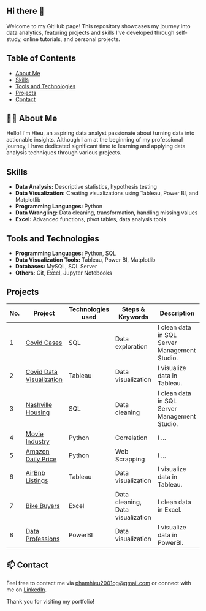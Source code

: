 ## Hi there 👋

Welcome to my GitHub page! This repository showcases my journey into data analytics, featuring projects and skills I've developed through self-study, online tutorials, and personal projects.

## Table of Contents
- [About Me](#about-me)
- [Skills](#skills)
- [Tools and Technologies](#tools-and-technologies)
- [Projects](#projects)
- [Contact](#contact)

## 👨‍💻 About Me

Hello! I'm Hieu, an aspiring data analyst passionate about turning data into actionable insights. Although I am at the beginning of my professional journey, I have dedicated significant time to learning and applying data analysis techniques through various projects.

## Skills

- **Data Analysis:** Descriptive statistics, hypothesis testing
- **Data Visualization:** Creating visualizations using Tableau, Power BI, and Matplotlib
- **Programming Languages:** Python
- **Data Wrangling:** Data cleaning, transformation, handling missing values
- **Excel:** Advanced functions, pivot tables, data analysis tools

## Tools and Technologies

- **Programming Languages:** Python, SQL
- **Data Visualization Tools:** Tableau, Power BI, Matplotlib
- **Databases:** MySQL, SQL Server
- **Others:** Git, Excel, Jupyter Notebooks

## Projects

| No. | Project | Technologies used | Steps & Keywords | Description |
| --- | ------- | ----- | ---------------- | ----------- |
| 1 | [Covid Cases](https://github.com/PhamTrungHieu2001/Covid) | SQL | Data exploration | I clean data in SQL Server Management Studio. |
| 2 | [Covid Data Visualization](https://github.com/PhamTrungHieu2001/Covid-Deaths-and-Infection-Rate) | Tableau | Data visualization | I visualize data in Tableau. |
| 3 | [Nashville Housing](https://github.com/PhamTrungHieu2001/Nashville-Housing) | SQL | Data cleaning | I clean data in SQL Server Management Studio. |
| 4 | [Movie Industry](https://github.com/PhamTrungHieu2001/Movie-Industry) | Python | Correlation | I ... |
| 5 | [Amazon Daily Price](https://github.com/PhamTrungHieu2001/Amazon-Daily-Price) | Python | Web Scrapping | I ... |
| 6 | [AirBnb Listings](https://github.com/PhamTrungHieu2001/AirBnb-Listings) | Tableau | Data visualization  | I visualize data in Tableau. |
| 7 | [Bike Buyers](https://github.com/PhamTrungHieu2001/Bike-Buyers) | Excel | Data cleaning, Data visualization  | I clean data in Excel. |
| 8 | [Data Professions](https://github.com/PhamTrungHieu2001/Data-Professions) | PowerBI | Data visualization  | I visualize data in PowerBI. |

## 📫 Contact

Feel free to contact me via phamhieu2001cg@gmail.com or connect with me on [LinkedIn](https://www.linkedin.com/in/trung-hieu-pham-3b18b81a5/).

Thank you for visiting my portfolio!

